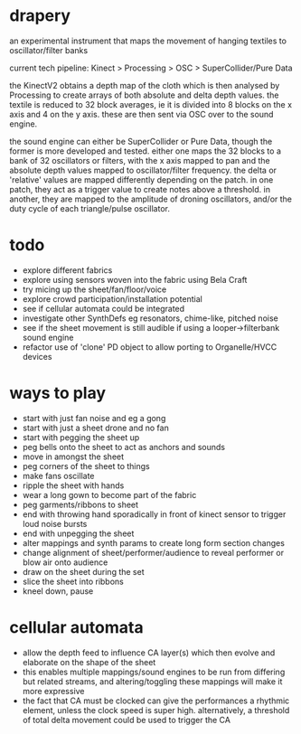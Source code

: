 # drapery

an experimental instrument that maps the movement of hanging textiles to oscillator/filter banks

current tech pipeline: Kinect > Processing > OSC > SuperCollider/Pure Data

the KinectV2 obtains a depth map of the cloth which is then analysed by Processing to create arrays of both absolute and delta depth values. the textile is reduced to 32 block averages, ie it is divided into 8 blocks on the x axis and 4 on the y axis. these are then sent via OSC over to the sound engine.

the sound engine can either be SuperCollider or Pure Data, though the former is more developed and tested. either one maps the 32 blocks to a bank of 32 oscillators or filters, with the x axis mapped to pan and the absolute depth values mapped to oscillator/filter frequency. the delta or 'relative' values are mapped differently depending on the patch. in one patch, they act as a trigger value to create notes above a threshold. in another, they are mapped to the amplitude of droning oscillators, and/or the duty cycle of each triangle/pulse oscillator.

# todo

- explore different fabrics
- explore using sensors woven into the fabric using Bela Craft
- try micing up the sheet/fan/floor/voice
- explore crowd participation/installation potential
- see if cellular automata could be integrated
- investigate other SynthDefs eg resonators, chime-like, pitched noise
- see if the sheet movement is still audible if using a looper->filterbank sound engine
- refactor use of 'clone' PD object to allow porting to Organelle/HVCC devices

# ways to play

- start with just fan noise and eg a gong
- start with just a sheet drone and no fan
- start with pegging the sheet up
- peg bells onto the sheet to act as anchors and sounds
- move in amongst the sheet
- peg corners of the sheet to things
- make fans oscillate
- ripple the sheet with hands
- wear a long gown to become part of the fabric
- peg garments/ribbons to sheet
- end with throwing hand sporadically in front of kinect sensor to trigger loud noise bursts
- end with unpegging the sheet
- alter mappings and synth params to create long form section changes
- change alignment of sheet/performer/audience to reveal performer or blow air onto audience
- draw on the sheet during the set
- slice the sheet into ribbons
- kneel down, pause

# cellular automata

- allow the depth feed to influence CA layer(s) which then evolve and elaborate on the shape of the sheet
- this enables multiple mappings/sound engines to be run from differing but related streams, and altering/toggling these mappings will make it more expressive
- the fact that CA must be clocked can give the performances a rhythmic element, unless the clock speed is super high. alternatively, a threshold of total delta movement could be used to trigger the CA